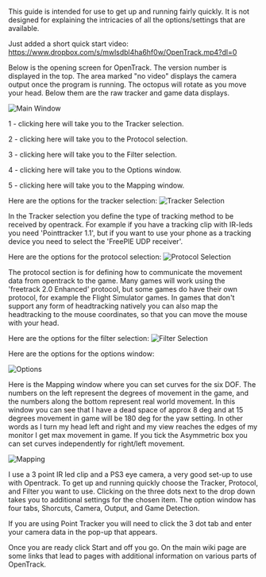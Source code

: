 This guide is intended for use to get up and running fairly quickly. It is not designed for explaining the intricacies of all the options/settings that are available.

Just added a short quick start video: https://www.dropbox.com/s/mwlsdbl4ha6hf0w/OpenTrack.mp4?dl=0

Below is the opening screen for OpenTrack. The version number is displayed in the top. The area marked "no video" displays the camera output once the program is running. The octopus will rotate as you move your head. Below them are the raw tracker and game data displays. 

![Main Window](https://www.dropbox.com/s/6oe8p7zcvytu25j/mainscreen.png?dl=1)

1 - clicking here will take you to the Tracker selection.

2 - clicking here will take you to the Protocol selection.

3 - clicking here will take you to the Filter selection.

4 - clicking here will take you to the Options window.

5 - clicking here will take you to the Mapping window.

Here are the options for the tracker selection:
![Tracker Selection](https://www.dropbox.com/s/c5saj261sg3j3wy/tracker%20selection.png?dl=1)

In the Tracker selection you define the type of tracking method to be received by opentrack. For example if you have a tracking clip with IR-leds you need 'Pointtracker 1.1', but if you want to use your phone as a tracking device you need to select the 'FreePIE UDP receiver'.

Here are the options for the protocol selection:
![Protocol Selection](https://www.dropbox.com/s/03z9cla0jj59y62/protocol%20selection.png?dl=1)

The protocol section is for defining how to communicate the movement data from opentrack to the game. Many games will work using the 'freetrack 2.0 Enhanced' protocol, but some games do have their own protocol, for example the Flight Simulator games. In games that don't support any form of headtracking natively you can also map the headtracking to the mouse coordinates, so that you can move the mouse with your head.

Here are the options for the filter selection:
![Filter Selection](https://www.dropbox.com/s/ezgmk3krds6cfkr/filter%20selection.png?dl=1)

Here are the options for the options window:

![Options](https://www.dropbox.com/s/9ur7l0udhyuaf71/option%20screen.png?dl=1)


Here is the Mapping window where you can set curves for the six DOF. The numbers on the left represent the degrees of movement in the game, and the numbers along the bottom represent real world movement. In this window you can see that I have a dead space of approx 8 deg and at 15 degrees movement in game will be 180 deg for the yaw setting. In other words as I turn my head left and right and my view reaches the edges of my monitor I get max movement in game. If you tick the Asymmetric box you can set curves independently for right/left movement.

![Mapping](https://www.dropbox.com/s/dhwdy1ggyqhs3n6/mapping%20screen.png?dl=1)

I use a 3 point IR led clip and a PS3 eye camera, a very good set-up to use with Opentrack. To get up and running quickly choose the Tracker, Protocol, and Filter you want to use. Clicking on the three dots next to the drop down takes you to additional settings for the chosen item. The option window has four tabs, Shorcuts, Camera, Output, and Game Detection.

If you are using Point Tracker you will need to click the 3 dot tab and enter your camera data in the pop-up that appears.

Once you are ready click Start and off you go. On the main wiki page are some links that lead to pages with additional information on various parts of OpenTrack.
